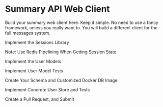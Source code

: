 # Summary API Web Client

Build your summary web client here. Keep it simple. No need to use a fancy framework, unless you really want to. You will build a different client for the full messages system.

Implement the Sessions Library

Note: Use Redis Pipelining When Getting Session State

Implement the User Models

Implement User Model Tests

Create Your Schema and Customized Docker DB Image

Implement Concrete User Store and Tests

Create a Pull Request, and Submit
